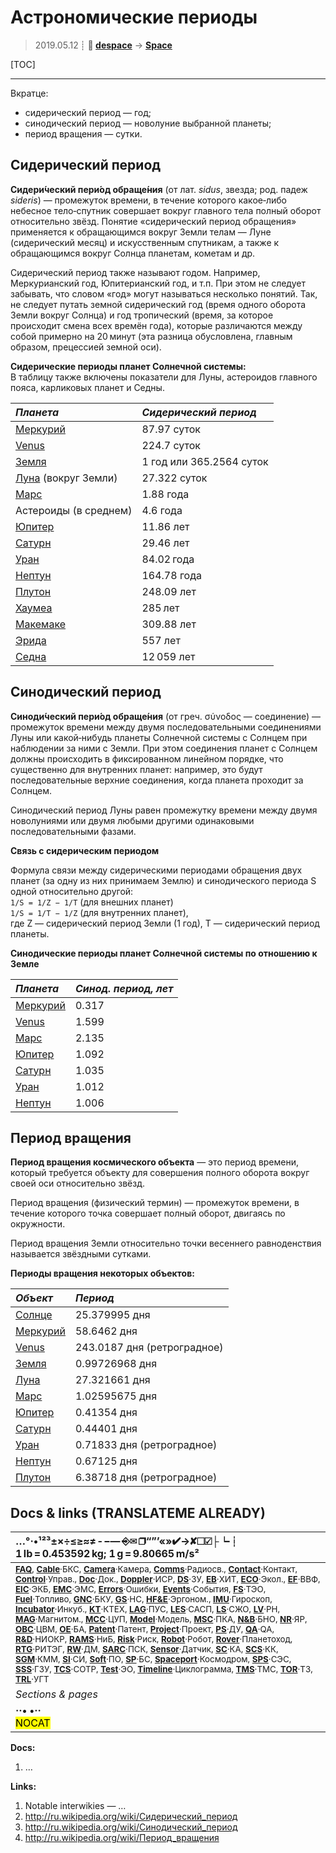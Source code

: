# Астрономические периоды
> 2019.05.12 ┊ **🚀 [despace](index.md)** → **[Space](index.md)**

[TOC]

---

Вкратце:

   - сидерический период — год;
   - синодический период — новолуние выбранной планеты;
   - период вращения — сутки.


## Сидерический период
**Сидери́ческий пери́од обраще́ния** (от лат. *sidus*, звезда; род. падеж *sideris*) — промежуток времени, в течение которого какое‑либо небесное тело‑спутник совершает вокруг главного тела полный оборот относительно звёзд. Понятие «сидерический период обращения» применяется к обращающимся вокруг Земли телам — Луне (сидерический месяц) и искусственным спутникам, а также к обращающимся вокруг Солнца планетам, кометам и др.

Сидерический период также называют годом. Например, Меркурианский год, Юпитерианский год, и т.п. При этом не следует забывать, что словом «год» могут называться несколько понятий. Так, не следует путать земной сидерический год (время одного оборота Земли вокруг Солнца) и год тропический (время, за которое происходит смена всех времён года), которые различаются между собой примерно на 20 минут (эта разница обусловлена, главным образом, прецессией земной оси).

**Сидерические периоды планет Солнечной системы:**  
В таблицу также включены показатели для Луны, астероидов главного пояса, карликовых планет и Седны.

|*Планета*|*Сидерический период*|
|:--|:--|
| [Меркурий](mercury.md)  | 87.97 суток  |
| [Venus](venus.md)  | 224.7 суток  |
| [Земля](earth.md)  | 1 год или 365.2564 суток  |
| [Луна](moon.md) (вокруг Земли)  | 27.322 суток  |
| [Марс](mars.md)  | 1.88 года  |
| Астероиды (в среднем)  | 4.6 года  |
| [Юпитер](jupiter.md)  | 11.86 лет  |
| [Сатурн](saturn.md)  | 29.46 лет  |
| [Уран](uranus.md)  | 84.02 года  |
| [Нептун](neptune.md)  | 164.78 года  |
| [Плутон](pluto.md)  | 248.09 лет  |
| [Хаумеа](haumea.md)  | 285 лет  |
| [Макемаке](makemake.md)  | 309.88 лет  |
| [Эрида](eris.md)  | 557 лет  |
| [Седна](sedna.md)  | 12 059 лет  |



## Синодический период
**Синоди́ческий пери́од обраще́ния** (от греч. σύνοδος — соединение) — промежуток времени между двумя последовательными соединениями Луны или какой‑нибудь планеты Солнечной системы с Солнцем при наблюдении за ними с Земли. При этом соединения планет с Солнцем должны происходить в фиксированном линейном порядке, что существенно для внутренних планет: например, это будут последовательные верхние соединения, когда планета проходит за Солнцем.

Синодический период Луны равен промежутку времени между двумя новолуниями или двумя любыми другими одинаковыми последовательными фазами.

**Связь с сидерическим периодом**

Формула связи между сидерическими периодами обращения двух планет (за одну из них принимаем Землю) и синодического периода S одной относительно другой:  
`1/S = 1/Z − 1/T` (для внешних планет)  
`1/S = 1/T − 1/Z` (для внутренних планет),  
где Z — сидерический период Земли (1 год), Т — сидерический период планеты.

**Синодические периоды планет Солнечной системы по отношению к Земле**

|*Планета*|*Синод. период, лет*|
|:--|:--|
| [Меркурий](mercury.md)  | 0.317  |
| [Venus](venus.md)  | 1.599  |
| [Марс](mars.md)  | 2.135  |
| [Юпитер](jupiter.md)  | 1.092  |
| [Сатурн](saturn.md)  | 1.035  |
| [Уран](uranus.md)  | 1.012  |
| [Нептун](neptune.md)  | 1.006  |



## Период вращения
**Период вращения космического объекта** — это период времени, который требуется объекту для совершения полного оборота вокруг своей оси относительно звёзд.

Период вращения (физический термин) — промежуток времени, в течение которого точка совершает полный оборот, двигаясь по окружности.

Период вращения Земли относительно точки весеннего равноденствия называется звёздными сутками.

**Периоды вращения некоторых объектов:**

|*Объект*|*Период*|
|:--|:--|
| [Солнце](sun.md)  | 25.379995 дня  |
| [Меркурий](mercury.md)  | 58.6462 дня  |
| [Venus](venus.md)  | 243.0187 дня (ретроградное)  |
| [Земля](earth.md)  | 0.99726968 дня  |
| [Луна](moon.md)  | 27.321661 дня  |
| [Марс](mars.md)  | 1.02595675 дня  |
| [Юпитер](jupiter.md)  | 0.41354 дня  |
| [Сатурн](saturn.md)  | 0.44401 дня  |
| [Уран](uranus.md)  | 0.71833 дня (ретроградное)  |
| [Нептун](neptune.md)  | 0.67125 дня  |
| [Плутон](pluto.md)  | 6.38718 дня (ретроградное)  |



<p style="page-break-after:always"> </p>

## Docs & links (TRANSLATEME ALREADY)
|…°·•¹²³±×÷≤≥≈≠ ‑ −— ⎆✉ ❐“”’«»✔→✘☐☑├┕┆ 1 lb = 0.453592 kg; 1 g = 9.80665 m/s²|
|:--|
|<small>**[FAQ](faq.md)**, **[Cable](cable.md)**·БКС, **[Camera](camera.md)**·Камера, **[Comms](comms.md)**·Радиосв., **[Contact](contact.md)**·Контакт, **[Control](control.md)**·Управ., **[Doc](doc.md)**·Док., **[Doppler](doppler.md)**·ИСР, **[DS](ds.md)**·ЗУ, **[EB](eb.md)**·ХИТ, **[ECO](ecology.md)**·Экол., **[EF](ef.md)**·ВВФ, **[ElC](elc.md)**·ЭКБ, **[EMC](emc.md)**·ЭМС, **[Errors](error.md)**·Ошибки, **[Events](event.md)**·События, **[FS](fs.md)**·ТЭО, **[Fuel](fuel.md)**·Топливо, **[GNC](gnc.md)**·БКУ, **[GS](scs.md)**·НС, **[HF&E](hfe.md)**·Эргоном., **[IMU](imu.md)**·Гироскоп, **[Incubator](incubator.md)**·Инкуб., **[KT](kt.md)**·КТЕХ, **[LAG](lag.md)**·ПУC, **[LES](les.md)**·САСП, **[LS](ls.md)**·СЖО, **[LV](lv.md)**·РН, **[MAG](mag.md)**·Магнитом., **[MCC](mcc.md)**·ЦУП, **[Model](model.md)**·Модель, **[MSC](sc.md)**·ПКА, **[N&B](nnb.md)**·БНО, **[NR](nr.md)**·ЯР, **[OBC](obc.md)**·ЦВМ, **[OE](oe.md)**·БА, **[Patent](патент.md)**·Патент, **[Project](project.md)**·Проект, **[PS](ps.md)**·ДУ, **[QA](quality.md)**·QA, **[R&D](rnd.md)**·НИОКР, **[RAMS](rams.md)**·НиБ, **[Risk](risk.md)**·Риск, **[Robot](robotics.md)**·Робот, **[Rover](rover.md)**·Планетоход, **[RTG](rtg.md)**·РИТЭГ, **[RW](rw.md)**·ДМ, **[SARC](sarc.md)**·ПСК, **[Sensor](sensor.md)**·Датчик, **[SC](sc.md)**·КА, **[SCS](scs.md)**·КК, **[SGM](sgm.md)**·КММ, **[SI](si.md)**·СИ, **[Soft](soft.md)**·ПО, **[SP](sp.md)**·БС, **[Spaceport](spaceport.md)**·Космодром, **[SPS](sps.md)**·СЭС, **[SSS](sss.md)**·ГЗУ, **[TCS](tcs.md)**·СОТР, **[Test](test.md)**·ЭО, **[Timeline](timeline.md)**·Циклограмма, **[TMS](tms.md)**·ТМС, **[TOR](tor.md)**·ТЗ, **[TRL](trl.md)**·УГТ</small>|
|*Sections & pages*|
|**··• [](.md) •··**<br> <mark>NOCAT</mark> |

**Docs:**

   1. …

**Links:**

   1. Notable interwikies — …
   1. <http://ru.wikipedia.org/wiki/Сидерический_период>
   1. <http://ru.wikipedia.org/wiki/Синодический_период>
   1. <http://ru.wikipedia.org/wiki/Период_вращения>
